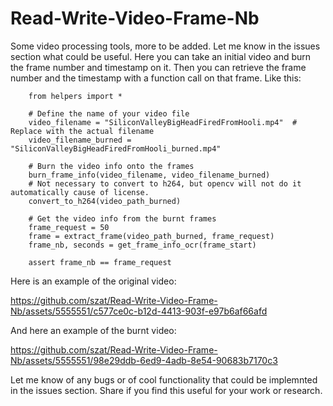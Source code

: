 # Read-Write-Video-Frame-Nb
Some video processing tools, more to be added. Let me know in the issues section what could be useful. 
Here you can take an initial video and burn the frame number and timestamp on it. Then you can retrieve the frame number and the timestamp with a function call on that frame. 
Like this:

```
    from helpers import *

    # Define the name of your video file
    video_filename = "SiliconValleyBigHeadFiredFromHooli.mp4"  # Replace with the actual filename
    video_filename_burned = "SiliconValleyBigHeadFiredFromHooli_burned.mp4"

    # Burn the video info onto the frames
    burn_frame_info(video_filename, video_filename_burned)
    # Not necessary to convert to h264, but opencv will not do it automatically cause of license. 
    convert_to_h264(video_path_burned)

    # Get the video info from the burnt frames
    frame_request = 50
    frame = extract_frame(video_path_burned, frame_request)
    frame_nb, seconds = get_frame_info_ocr(frame_start)

    assert frame_nb == frame_request
```

Here is an example of the original video:

https://github.com/szat/Read-Write-Video-Frame-Nb/assets/5555551/c577ce0c-b12d-4413-903f-e97b6af66afd

And here an example of the burnt video:

https://github.com/szat/Read-Write-Video-Frame-Nb/assets/5555551/98e29ddb-6ed9-4adb-8e54-90683b7170c3



Let me know of any bugs or of cool functionality that could be implemnted in the issues section. Share if you find this useful for your work or research. 
